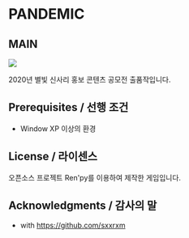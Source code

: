 # PANDEMIC



**MAIN**
-----------
<img src = "https://user-images.githubusercontent.com/52748335/99237366-b16fae80-283b-11eb-9844-d251f9cad846.png">


2020년 별빛 신사리 홍보 콘텐츠 공모전 출품작입니다.




## Prerequisites / 선행 조건

 - Window XP 이상의 환경
 
 
 
## License / 라이센스

오픈소스 프로젝트 Ren'py를 이용하여 제작한 게임입니다.



## Acknowledgments / 감사의 말

* with https://github.com/sxxrxm

